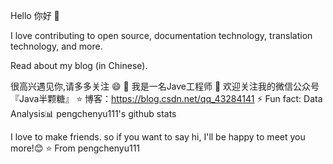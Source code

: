 Hello 你好 👋


I love contributing to open source, documentation technology, translation technology, and more.

Read about my blog (in Chinese).

很高兴遇见你,请多多关注 😄
🔭 我是一名Jave工程师
🌱 欢迎关注我的微信公众号『Java半颗糖』
⭐ 博客：https://blog.csdn.net/qq_43284141
⚡ Fun fact: Data Analysis📊
pengchenyu111's github stats

I love to make friends. so if you want to say hi, I'll be happy to meet you more!😊 ⭐️ From pengchenyu111
